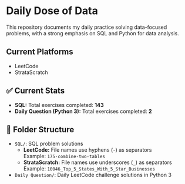 # Daily Dose of Data

This repository documents my daily practice solving data-focused problems, with a strong emphasis on SQL and Python for data analysis.

## Current Platforms
- LeetCode  
- StrataScratch

## ✅ Current Stats

- **SQL:** Total exercises completed: **143**
- **Daily Question (Python 3):** Total exercises completed: **2**

## 📁 Folder Structure

- `SQL/`: SQL problem solutions  
  - **LeetCode:** File names use hyphens (`-`) as separators  
    Example: `175-combine-two-tables`  
  - **StrataScratch:** File names use underscores (`_`) as separators  
    Example: `10046_Top_5_States_With_5_Star_Businesses`
- `Daily Question/`: Daily LeetCode challenge solutions in Python 3

